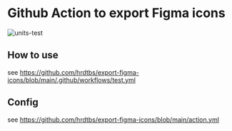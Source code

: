 
# Github Action to export Figma icons

![units-test](https://github.com/hrdtbs/export-figma-icons/workflows/units-test/badge.svg)

## How to use

see https://github.com/hrdtbs/export-figma-icons/blob/main/.github/workflows/test.yml

## Config

see https://github.com/hrdtbs/export-figma-icons/blob/main/action.yml
